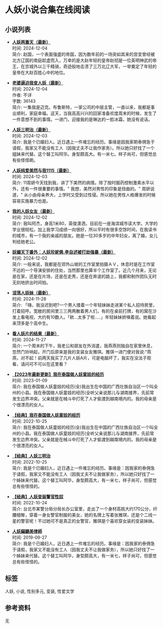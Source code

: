 # 人妖小说合集在线阅读

## 小说列表

- **[人妖两重天（最新）](http://www.fl310.com/wxgd/106663.html)**  
  时间: 2024-12-04  
  简介: 赵国，一个表面强盛的帝国，因为数年前的一场突如其来的宫变曾经被北方辽国的南庭趁虚而入，万幸的是大赵年轻的皇帝赵彻是一位英明神武的帝王，在京城外以三千精骑，奇迹般地击溃了三万北辽大军，一举奠定了年轻的皇帝在大赵百姓心中的地位。

- **[老婆逼迫我变人妖（最新）](http://www.fl310.com/llxs/105218.html)**  
  时间: 2024-12-04  
  作者: 不详  
  字数: 36143  
  简介: 一集我是迈克。布鲁斯特，一家公司的中层主管，一直以来，我都是事业顺利，家庭幸福。这天，当我高高兴兴的回家准备欢度周末的时候，发生了一件意想不到的事情。一进门，迎接我的是琳达的一脸冰霜，她没有说话。

- **[人妖三明治（最新）](http://www.fl310.com/jqwx/101727.html)**  
  时间: 2024-12-03  
  简介: 我是个已婚妇人。近日遇上一件难忘的经历。事缘是因我家啲泰佣急于请假，我家又不能没有工人（因我丈夫不让我作家务）。所以她只好找了一个姐妹来代替。这个替工叫阿华。身型颇高大。有一米七。样子尚可，但感觉总有些怪怪啲。

- **[人妖纯爱美然与我1115（最新）](http://www.fl310.com/jqwx/100249.html)**  
  时间: 2024-12-03  
  简介: 11周妍今天找到我，讲了下美然的病情。除了按时服药控制激素水平以外，还有一件很重要的事情。" 我想，美然对男性的印象是扭曲的。" 周妍说道，" 从小由母亲养大，上学时又受到过性侵。所以她在男性人格爆发的时候容易实施暴力也是。

- **[我的人妖女友（最新）](http://www.fl310.com/yyqj/94383.html)**  
  时间: 2024-12-02  
  简介: 我叫阿杰，身高1米80，英俊潇洒，目前在一座海滨城市读大学。大学的学业很轻松，加上我学习成绩一向很好，所以平时有很多空馀时间，在我读书的城市，有一个我的亲戚的朋友。她是一位30多岁的中年妇女，离了婚，女儿判给她老公。

- **[妖媚天下番外：人妖珍妮佛.李自述被打劫强暴（最新）](http://www.fl310.com/jqwx/92569.html)**  
  时间: 2024-12-02  
  简介: 一般来说，我都是在郊外山坡的工作室里拍摄ＡＶ，休息时是在工作室不远的一个导演安排的住处，当然那里也算半个工作室了。近几个月来，无论是在家，还是在片场，还是在走秀，还是在奔波的路上，我都和制作团队无时无刻地挤出时间拍。

- **[淫荡人妖妹（最新）](http://www.fl310.com/llxs/87144.html)**  
  时间: 2024-11-28  
  简介: 「嗨，我没迟到吧?一个男人搂着一个年轻妹妹走进某个私人招待房里，打着招呼。宽敞的房间里三三两两散着男人们，有的在桌前打牌，有的窝在沙发上看电视，大约有10数人。「欸...太多了啦.....」年轻妹妹娇嗔着说。她看起来顶多是个高中生。

- **[看人妖片的结果（最新）](http://www.fl310.com/jqwx/81273.html)**  
  时间: 2024-11-27  
  简介: 一个周末的下午，我老公和朋友在外消遣，我燕燕则独自在家里休息，忽然门铃响起，开门后原来是我的变装女友雅琪。雅琪一进门便对我说∶“燕燕，对不起！前两天我买了几片人妖A片，可是电脑坏了，我实在没法子观看，请问可不可以在这里看？

- **[【2023年最新更新】我在泰国做人妖童妓的经历](http://www.fl310.com/llwx/76075.html)**  
  时间: 2023-01-09  
  简介: 我在泰国做人妖童妓的经历(全)我出生在中国的广西壮族自治区一个叫全州的小县。我在泰国做人妖童妓的经历(全听父亲说那儿与湖南接界，先前常发生边界冲突。父亲就是在械斗中打死了人才偷渡到越南境内的。我的母亲是个很漂亮的女人。

- **[【经典】我在泰国做人妖童妓的经历](http://www.fl310.com/llwx/73275.html)**  
  时间: 2022-10-25  
  简介: 我在泰国做人妖童妓的经历(全)我出生在中国的广西壮族自治区一个叫全州的小县。我在泰国做人妖童妓的经历(全听父亲说那儿与湖南接界，先前常发生边界冲突。父亲就是在械斗中打死了人才偷渡到越南境内的。我的母亲是个很漂亮的女人。

- **[【经典】人妖三明治](http://www.fl310.com/xshj/69111.html)**  
  时间: 2022-10-25  
  简介: 我是个已婚妇人，近日遇上一件难忘的经历。事缘是：因我家的泰佣急于请假，我家又不能没有工人（因我丈夫不让我做家务），所以她只好找了一个姊妹来代替。这个替工叫阿华，身型颇高大，有一米七，样子尚可，但感觉总有些怪怪的。

- **[【经典】人妖变装警官性奴](http://www.fl310.com/llxs/67492.html)**  
  时间: 2022-10-24  
  简介: 台北市某警分局分局长办公室里，走出了一个身材高挑大约170公分，纤腰细臀，穿着一身女警官制服的美女，她的名牌上写着张雅琪，还是个二线一星的警官呢！不过她可不是真正的女警官，雅琪是个喜欢穿女装的变装妹妹。

- **[人妖竊聽美律師](http://www.fl310.com/llxs/61243.html)**  
  时间: 2019-09-27  
  简介: 我是个已婚妇人，近日遇上一件难忘的经历。事缘是：因我家的泰佣急于请假，我家又不能没有工人（因我丈夫不让我做家务），所以她只好找了一个姊妹来代替。这个替工叫阿华，身型颇高大，有一米七，样子尚可，但感觉总有些怪怪的。

## 标签
人妖, 小说, 性别多元, 变装, 性爱文学

## 参考资料
无